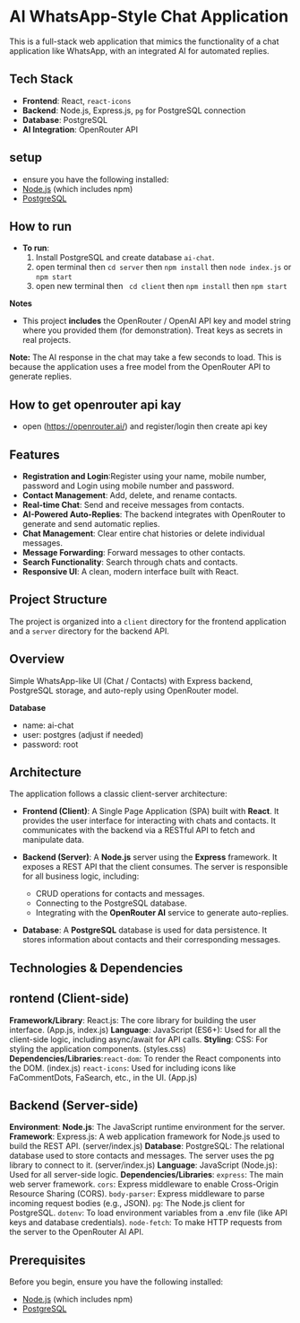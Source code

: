 # AI WhatsApp-Style Chat Application


This is a full-stack web application that mimics the functionality of a chat application like WhatsApp, with an integrated AI for automated replies.

## Tech Stack

- **Frontend**: React, `react-icons`
- **Backend**: Node.js, Express.js, `pg` for PostgreSQL connection
- **Database**: PostgreSQL
- **AI Integration**: OpenRouter API

## setup 

- ensure you have the following installed:
- [Node.js](https://nodejs.org/) (which includes npm)
- [PostgreSQL](https://www.postgresql.org/download/)

## How to run 

- **To run**:
  1. Install PostgreSQL and create database `ai-chat`.
  2. open terminal then `cd server` then `npm install` then `node index.js` or `npm start`
  3. open new terminal then ` cd client` then `npm install` then `npm start`

**Notes**
- This project **includes** the OpenRouter / OpenAI API key and model string where you provided them (for demonstration). Treat keys as secrets in real projects.

**Note:** The AI response in the chat may take a few seconds to load. This is because the application uses a free model from the OpenRouter API to generate replies.

## How to get openrouter api kay

- open (https://openrouter.ai/) and register/login then create api key


## Features
- **Registration and Login**:Register using your name, mobile number, password and Login using mobile number and password.
- **Contact Management**: Add, delete, and rename contacts.
- **Real-time Chat**: Send and receive messages from contacts.
- **AI-Powered Auto-Replies**: The backend integrates with OpenRouter to generate and send  automatic replies.
- **Chat Management**: Clear entire chat histories or delete individual messages.
- **Message Forwarding**: Forward messages to other contacts.
- **Search Functionality**: Search through chats and contacts.
- **Responsive UI**: A clean, modern interface built with React.

## Project Structure

The project is organized into a `client` directory for the frontend application and a `server` directory for the backend API.

## Overview
Simple WhatsApp-like UI (Chat / Contacts) with Express backend, PostgreSQL storage, and auto-reply using OpenRouter model.

**Database**
- name: ai-chat
- user: postgres (adjust if needed)
- password: root



## Architecture

The application follows a classic client-server architecture:

-   **Frontend (Client)**: A Single Page Application (SPA) built with **React**. It provides the user interface for interacting with chats and contacts. It communicates with the backend via a RESTful API to fetch and manipulate data.

-   **Backend (Server)**: A **Node.js** server using the **Express** framework. It exposes a REST API that the client consumes. The server is responsible for all business logic, including:
    -   CRUD operations for contacts and messages.
    -   Connecting to the PostgreSQL database.
    -   Integrating with the **OpenRouter AI** service to generate auto-replies.

-   **Database**: A **PostgreSQL** database is used for data persistence. It stores information about contacts and their corresponding messages.


## Technologies & Dependencies

## rontend (Client-side)
**Framework/Library**: React.js: The core library for building the user interface. (App.js, index.js) 
**Language**: JavaScript (ES6+): Used for all the client-side logic, including async/await for API calls.
**Styling**: CSS: For styling the application components. (styles.css)
**Dependencies/Libraries**:`react-dom`: To render the React components into the DOM. (index.js)
`react-icons`: Used for including icons like FaCommentDots, FaSearch, etc., in the UI. (App.js)

## Backend (Server-side)
**Environment**:
**Node.js**: The JavaScript runtime environment for the server.
**Framework**: Express.js: A web application framework for Node.js used to build the REST API. (server/index.js)
**Database**: PostgreSQL: The relational database used to store contacts and messages. The server uses the pg library to connect to it. (server/index.js)
**Language**: JavaScript (Node.js): Used for all server-side logic.
**Dependencies/Libraries**:
`express`: The main web server framework.
`cors`: Express middleware to enable Cross-Origin Resource Sharing (CORS).
`body-parser`: Express middleware to parse incoming request bodies (e.g., JSON).
`pg`: The Node.js client for PostgreSQL.
`dotenv`: To load environment variables from a .env file (like API keys and database credentials).
`node-fetch`: To make HTTP requests from the server to the OpenRouter AI API.




## Prerequisites

Before you begin, ensure you have the following installed:
- [Node.js](https://nodejs.org/) (which includes npm)
- [PostgreSQL](https://www.postgresql.org/download/)
